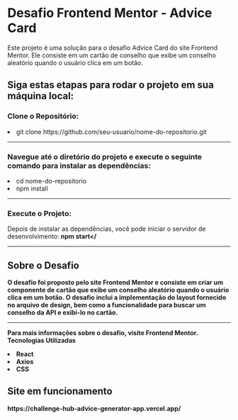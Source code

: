 <h1>Desafio Frontend Mentor - Advice Card</h1>
Este projeto é uma solução para o desafio Advice Card do site Frontend Mentor. Ele consiste em um cartão de conselho que exibe um conselho aleatório quando o usuário clica em um botão.

<h2>Siga estas etapas para rodar o projeto em sua máquina local:</h2>

<h3>Clone o Repositório:</h3>
<li>git clone https://github.com/seu-usuario/nome-do-repositorio.git</li>

<hr>

<h3>Navegue até o diretório do projeto e execute o seguinte comando para instalar as dependências:</h3>
<li>cd nome-do-repositorio<br></li>
<li>npm install</li>

<hr>

<h3>Execute o Projeto:</h3>

Depois de instalar as dependências, você pode iniciar o servidor de desenvolvimento:
<strong>npm start</

<hr>

<h2>Sobre o Desafio</h2>
O desafio foi proposto pelo site Frontend Mentor e consiste em criar um componente de cartão que exibe um conselho aleatório quando o usuário clica em um botão. O desafio inclui a implementação do layout fornecido no arquivo de design, bem como a funcionalidade para buscar um conselho da API e exibi-lo no cartão.

<hr>

Para mais informações sobre o desafio, visite Frontend Mentor.
Tecnologias Utilizadas
<li>React</li>
<li>Axios</li>
<li>CSS</li>

<h2>Site em funcionamento</h2>
https://challenge-hub-advice-generator-app.vercel.app/
